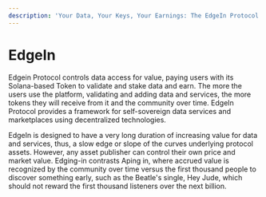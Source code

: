 ```yaml
---
description: 'Your Data, Your Keys, Your Earnings: The EdgeIn Protocol'
---
```


# EdgeIn

Edgein Protocol controls data access for value, paying users with its Solana-based Token to validate and stake data and earn. The more the users use the platform, validating and adding data and services, the more tokens they will receive from it and the community over time.  EdgeIn Protocol provides a framework for self-sovereign data services and marketplaces using decentralized technologies. &#x20;

EdgeIn is designed to have a very long duration of increasing value for data and services, thus, a slow edge or slope of the curves underlying protocol assets.  However, any asset publisher can control their own price and market value.  Edging-in contrasts Aping in, where accrued value is recognized by the community over time versus the first thousand people to discover something early, such as the Beatle's single, Hey Jude, which should not reward the first thousand listeners over the next billion.

